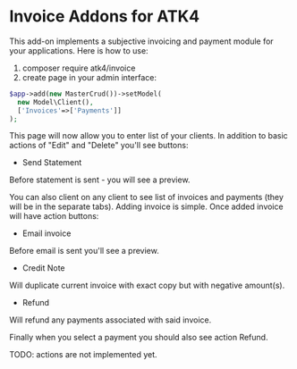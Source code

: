 # Invoice Addons for ATK4

This add-on implements a subjective invoicing and payment module
for your applications. Here is how to use:

1. composer require atk4/invoice
2. create page in your admin interface:

```php
$app->add(new MasterCrud())->setModel(
  new Model\Client(),
  ['Invoices'=>['Payments']]
);
```

This page will now allow you to enter list of your clients. In addition to 
basic actions of "Edit" and "Delete" you'll see buttons:
 - Send Statement
 
Before statement is sent - you will see a preview.

You can also client on any client to see list of invoices
and payments (they will be in the separate tabs). Adding
invoice is simple. Once added invoice will have action
buttons:
 - Email invoice
 
Before email is sent you'll see a preview.

 - Credit Note
 
 Will duplicate current invoice with exact copy but
 with negative amount(s).
 
  - Refund 
  
 Will refund any payments associated with said invoice.
 
 Finally when you select a payment you should also
 see action Refund.
 
 TODO: actions are not implemented yet.
 